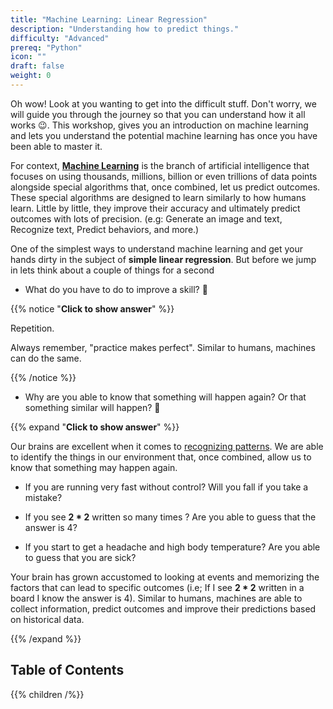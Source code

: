 ```yaml
---
title: "Machine Learning: Linear Regression"
description: "Understanding how to predict things."
difficulty: "Advanced"
prereq: "Python"
icon: ""
draft: false
weight: 0
---
```


Oh wow! Look at you wanting to get into the difficult stuff. Don't worry, we will guide you through the journey so that you can understand how it all works 😉. This workshop, gives you an introduction on machine learning and lets you understand the potential machine learning has once you have been able to master it. 

For context, **[Machine Learning](https://mitsloan.mit.edu/ideas-made-to-matter/machine-learning-explained)** is the branch of artificial intelligence that focuses on using thousands, millions, billion or even trillions of data points alongside special algorithms that, once combined, let us predict outcomes. These special algorithms are designed to learn similarly to how humans learn. Little by little, they improve their accuracy and ultimately predict outcomes with lots of precision. (e.g:  Generate an image and text,  Recognize text, Predict behaviors, and more.)

One of the simplest ways to understand machine learning and get your hands dirty in the subject of **simple linear regression**. But before we jump in lets think about a couple of things for a second

- What do you have to do to improve a skill? 🤔

{{% notice "**Click to show answer**" %}}

Repetition.

Always remember, "practice makes perfect". Similar to humans, machines can do the same.

{{% /notice %}}

- Why are you able to know that something will happen again? Or that something similar will happen? 🤔

{{% expand "**Click to show answer**" %}}

Our brains are excellent when it comes to [recognizing patterns](https://www.ncbi.nlm.nih.gov/pmc/articles/PMC4141622/). We are able to identify the things in our environment that, once combined, allow us to know that something may happen again.

- If you are running very fast without control? Will you fall if you take a mistake?

- If you see  **2 * 2** written so many times ? Are you able to guess that the answer is 4?

- If you start to get a headache and high body temperature? Are you able to guess that you are sick?

Your brain has grown accustomed to looking at events and memorizing the factors that can lead to specific outcomes (i.e; If I see **2 * 2** written in a board I know the answer is 4). Similar to humans, machines are able to collect information, predict outcomes and improve their predictions based on historical data.

{{% /expand %}}

## Table of Contents
{{% children /%}}
